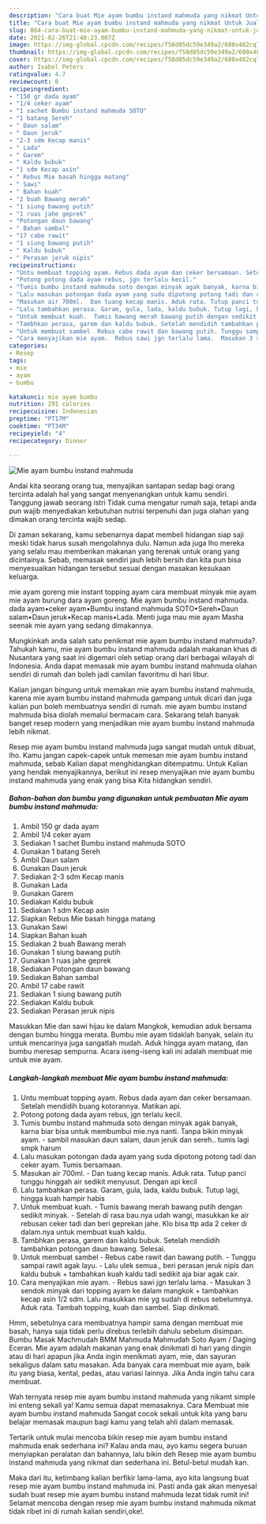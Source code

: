 ```yaml
---
description: "Cara buat Mie ayam bumbu instand mahmuda yang nikmat Untuk Jualan"
title: "Cara buat Mie ayam bumbu instand mahmuda yang nikmat Untuk Jualan"
slug: 864-cara-buat-mie-ayam-bumbu-instand-mahmuda-yang-nikmat-untuk-jualan
date: 2021-02-26T21:48:23.007Z
image: https://img-global.cpcdn.com/recipes/f58d85dc59e349a2/680x482cq70/mie-ayam-bumbu-instand-mahmuda-foto-resep-utama.jpg
thumbnail: https://img-global.cpcdn.com/recipes/f58d85dc59e349a2/680x482cq70/mie-ayam-bumbu-instand-mahmuda-foto-resep-utama.jpg
cover: https://img-global.cpcdn.com/recipes/f58d85dc59e349a2/680x482cq70/mie-ayam-bumbu-instand-mahmuda-foto-resep-utama.jpg
author: Isabel Peters
ratingvalue: 4.7
reviewcount: 8
recipeingredient:
- "150 gr dada ayam"
- "1/4 ceker ayam"
- "1 sachet Bumbu instand mahmuda SOTO"
- "1 batang Sereh"
- " Daun salam"
- " Daun jeruk"
- "2-3 sdm Kecap manis"
- " Lada"
- " Garem"
- " Kaldu bubuk"
- "1 sdm Kecap asin"
- " Rebus Mie basah hingga matang"
- " Sawi"
- " Bahan kuah"
- "2 buah Bawang merah"
- "1 siung bawang putih"
- "1 ruas jahe geprek"
- "Potongan daun bawang"
- " Bahan sambal"
- "17 cabe rawit"
- "1 siung bawang putih"
- " Kaldu bubuk"
- " Perasan jeruk nipis"
recipeinstructions:
- "Untu membuat topping ayam. Rebus dada ayam dan ceker bersamaan. Setelah mendidih buang kotorannya. Matikan api."
- "Potong potong dada ayam rebus, jgn terlalu kecil."
- "Tumis bumbu instand mahmuda soto dengan minyak agak banyak, karna biar bisa untuk membumbui mie.nya nanti. Tanpa bikin minyak ayam.  sambil masukan daun salam, daun jeruk dan sereh.. tumis lagi smpk harum"
- "Lalu masukan potongan dada ayam yang suda dipotong potong tadi dan ceker ayam. Tumis bersamaan."
- "Masukan air 700ml.  Dan tuang kecap manis. Aduk rata. Tutup panci tunggu hinggah air sedikit menyusut. Dengan api kecil"
- "Lalu tambahkan perasa. Garam, gula, lada, kaldu bubuk. Tutup lagi, hingga kuah hampir habis"
- "Untuk membuat kuah.  Tumis bawang merah bawang putih dengan sedikit minyak.  Setelah di rasa bau.nya udah wangi, masukkan ke air rebusan ceker tadi dan beri geprekan jahe. Klo bisa ttp ada 2 ceker di dalam.nya untuk membuat kuah kaldu."
- "Tambhkan perasa, garem dan kaldu bubuk. Setelah mendidih tambahkan potongan daun bawang. Selesai."
- "Untuk membuat sambel  Rebus cabe rawit dan bawang putih. Tunggu sampai rawit agak layu. Lalu ulek semua., beri perasan jeruk nipis dan kaldu bubuk + tambahkan kuah kaldu tadi sedikit aja biar agak cair."
- "Cara menyajikan mie ayam.  Rebus sawi jgn terlalu lama.  Masukan 3 sendok minyak dari topping ayam ke dalam mangkok + tambahkan kecap asin 1/2 sdm. Lalu masukkan mie yg sudah di rebus sebelumnya. Aduk rata. Tambah topping, kuah dan sambel. Siap dinikmati."
categories:
- Resep
tags:
- mie
- ayam
- bumbu

katakunci: mie ayam bumbu 
nutrition: 291 calories
recipecuisine: Indonesian
preptime: "PT17M"
cooktime: "PT34M"
recipeyield: "4"
recipecategory: Dinner

---
```



![Mie ayam bumbu instand mahmuda](https://img-global.cpcdn.com/recipes/f58d85dc59e349a2/680x482cq70/mie-ayam-bumbu-instand-mahmuda-foto-resep-utama.jpg)

Andai kita seorang orang tua, menyajikan santapan sedap bagi orang tercinta adalah hal yang sangat menyenangkan untuk kamu sendiri. Tanggung jawab seorang istri Tidak cuma mengatur rumah saja, tetapi anda pun wajib menyediakan kebutuhan nutrisi terpenuhi dan juga olahan yang dimakan orang tercinta wajib sedap.

Di zaman  sekarang, kamu sebenarnya dapat membeli hidangan siap saji meski tidak harus susah mengolahnya dulu. Namun ada juga lho mereka yang selalu mau memberikan makanan yang terenak untuk orang yang dicintainya. Sebab, memasak sendiri jauh lebih bersih dan kita pun bisa menyesuaikan hidangan tersebut sesuai dengan masakan kesukaan keluarga. 

mie ayam goreng mie instant topping ayam cara membuat minyak mie ayam mie ayam burung dara ayam goreng. Mie ayam bumbu instand mahmuda. dada ayam•ceker ayam•Bumbu instand mahmuda SOTO•Sereh•Daun salam•Daun jeruk•Kecap manis•Lada. Menti juga mau mie ayam Masha seenak mie ayam yang sedang dimakannya.

Mungkinkah anda salah satu penikmat mie ayam bumbu instand mahmuda?. Tahukah kamu, mie ayam bumbu instand mahmuda adalah makanan khas di Nusantara yang saat ini digemari oleh setiap orang dari berbagai wilayah di Indonesia. Anda dapat memasak mie ayam bumbu instand mahmuda olahan sendiri di rumah dan boleh jadi camilan favoritmu di hari libur.

Kalian jangan bingung untuk memakan mie ayam bumbu instand mahmuda, karena mie ayam bumbu instand mahmuda gampang untuk dicari dan juga kalian pun boleh membuatnya sendiri di rumah. mie ayam bumbu instand mahmuda bisa diolah memalui bermacam cara. Sekarang telah banyak banget resep modern yang menjadikan mie ayam bumbu instand mahmuda lebih nikmat.

Resep mie ayam bumbu instand mahmuda juga sangat mudah untuk dibuat, lho. Kamu jangan capek-capek untuk memesan mie ayam bumbu instand mahmuda, sebab Kalian dapat menghidangkan ditempatmu. Untuk Kalian yang hendak menyajikannya, berikut ini resep menyajikan mie ayam bumbu instand mahmuda yang enak yang bisa Kita hidangkan sendiri.

<!--inarticleads1-->

##### Bahan-bahan dan bumbu yang digunakan untuk pembuatan Mie ayam bumbu instand mahmuda:

1. Ambil 150 gr dada ayam
1. Ambil 1/4 ceker ayam
1. Sediakan 1 sachet Bumbu instand mahmuda SOTO
1. Gunakan 1 batang Sereh
1. Ambil  Daun salam
1. Gunakan  Daun jeruk
1. Sediakan 2-3 sdm Kecap manis
1. Gunakan  Lada
1. Gunakan  Garem
1. Sediakan  Kaldu bubuk
1. Sediakan 1 sdm Kecap asin
1. Siapkan  Rebus Mie basah hingga matang
1. Gunakan  Sawi
1. Siapkan  Bahan kuah
1. Sediakan 2 buah Bawang merah
1. Gunakan 1 siung bawang putih
1. Gunakan 1 ruas jahe geprek
1. Sediakan Potongan daun bawang
1. Sediakan  Bahan sambal
1. Ambil 17 cabe rawit
1. Sediakan 1 siung bawang putih
1. Sediakan  Kaldu bubuk
1. Sediakan  Perasan jeruk nipis


Masukkan Mie dan sawi hijau ke dalam Mangkok, kemudian aduk bersama dengan bumbu hingga merata. Bumbu mie ayam tidaklah banyak, selain itu untuk mencarinya juga sangatlah mudah. Aduk hingga ayam matang, dan bumbu meresap sempurna. Acara iseng-iseng kali ini adalah membuat mie untuk mie ayam. 

<!--inarticleads2-->

##### Langkah-langkah membuat Mie ayam bumbu instand mahmuda:

1. Untu membuat topping ayam. Rebus dada ayam dan ceker bersamaan. Setelah mendidih buang kotorannya. Matikan api.
1. Potong potong dada ayam rebus, jgn terlalu kecil.
1. Tumis bumbu instand mahmuda soto dengan minyak agak banyak, karna biar bisa untuk membumbui mie.nya nanti. Tanpa bikin minyak ayam.  - sambil masukan daun salam, daun jeruk dan sereh.. tumis lagi smpk harum
1. Lalu masukan potongan dada ayam yang suda dipotong potong tadi dan ceker ayam. Tumis bersamaan.
1. Masukan air 700ml.  - Dan tuang kecap manis. Aduk rata. Tutup panci tunggu hinggah air sedikit menyusut. Dengan api kecil
1. Lalu tambahkan perasa. Garam, gula, lada, kaldu bubuk. Tutup lagi, hingga kuah hampir habis
1. Untuk membuat kuah.  - Tumis bawang merah bawang putih dengan sedikit minyak.  - Setelah di rasa bau.nya udah wangi, masukkan ke air rebusan ceker tadi dan beri geprekan jahe. Klo bisa ttp ada 2 ceker di dalam.nya untuk membuat kuah kaldu.
1. Tambhkan perasa, garem dan kaldu bubuk. Setelah mendidih tambahkan potongan daun bawang. Selesai.
1. Untuk membuat sambel  - Rebus cabe rawit dan bawang putih. - Tunggu sampai rawit agak layu. - Lalu ulek semua., beri perasan jeruk nipis dan kaldu bubuk + tambahkan kuah kaldu tadi sedikit aja biar agak cair.
1. Cara menyajikan mie ayam.  - Rebus sawi jgn terlalu lama.  - Masukan 3 sendok minyak dari topping ayam ke dalam mangkok + tambahkan kecap asin 1/2 sdm. Lalu masukkan mie yg sudah di rebus sebelumnya. Aduk rata. Tambah topping, kuah dan sambel. Siap dinikmati.


Hmm, sebetulnya cara membuatnya hampir sama dengan membuat mie basah, hanya saja tidak perlu direbus terlebih dahulu sebelum disimpan. Bumbu Masak Machmudah BMM Mahmuda Mahmudah Soto Ayam / Daging Eceran. Mie ayam adalah makanan yang enak dinikmati di hari yang dingin atau di hari apapun jika Anda ingin menikmati ayam, mie, dan sayuran sekaligus dalam satu masakan. Ada banyak cara membuat mie ayam, baik itu yang biasa, kental, pedas, atau variasi lainnya. Jika Anda ingin tahu cara membuat. 

Wah ternyata resep mie ayam bumbu instand mahmuda yang nikamt simple ini enteng sekali ya! Kamu semua dapat memasaknya. Cara Membuat mie ayam bumbu instand mahmuda Sangat cocok sekali untuk kita yang baru belajar memasak maupun bagi kamu yang telah ahli dalam memasak.

Tertarik untuk mulai mencoba bikin resep mie ayam bumbu instand mahmuda enak sederhana ini? Kalau anda mau, ayo kamu segera buruan menyiapkan peralatan dan bahannya, lalu bikin deh Resep mie ayam bumbu instand mahmuda yang nikmat dan sederhana ini. Betul-betul mudah kan. 

Maka dari itu, ketimbang kalian berfikir lama-lama, ayo kita langsung buat resep mie ayam bumbu instand mahmuda ini. Pasti anda gak akan menyesal sudah buat resep mie ayam bumbu instand mahmuda lezat tidak rumit ini! Selamat mencoba dengan resep mie ayam bumbu instand mahmuda nikmat tidak ribet ini di rumah kalian sendiri,oke!.


